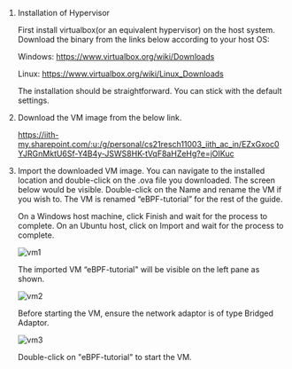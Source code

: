 1. Installation of Hypervisor
   
   First install virtualbox(or an equivalent hypervisor) on the host system. Download the binary from the links below according to your host OS:

   Windows: https://www.virtualbox.org/wiki/Downloads 

   Linux: https://www.virtualbox.org/wiki/Linux_Downloads 

   The installation should be straightforward. You can stick with the default settings. 

2. Download the VM image from the below link.

    https://iith-my.sharepoint.com/:u:/g/personal/cs21resch11003_iith_ac_in/EZxGxoc0YJRGnMktU6Sf-Y4B4y-JSWS8HK-tVqF8aHZeHg?e=jOIKuc
   
4. Import the downloaded VM image.
   You can navigate to the installed location and double-click on the .ova file you downloaded. The screen below would be visible. Double-click on the Name and rename the VM if you wish to. The VM is renamed “eBPF-tutorial” for the rest of the guide.

   On a Windows host machine, click Finish and wait for the process to complete. On an Ubuntu host, click on Import and wait for the process to complete. 

   ![vm1](https://github.com/kallidilranjitha/eBPF-tutorial/assets/77719123/f238bba1-7e4e-4561-907c-ecb2232addb5)

   The imported VM “eBPF-tutorial" will be visible on the left pane as shown.

   ![vm2](https://github.com/kallidilranjitha/eBPF-tutorial/assets/77719123/545e8f97-dfe0-4d54-abab-a39b1da7177f)

   Before starting the VM, ensure the network adaptor is of type Bridged Adaptor.

   ![vm3](https://github.com/kallidilranjitha/eBPF-tutorial/assets/77719123/c655a5a7-9ce3-4d38-8365-e4078e25643f)

   Double-click on "eBPF-tutorial" to start the VM.

 




